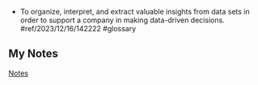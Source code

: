 - To organize, interpret, and extract valuable insights from data sets in order to support a company in making data-driven decisions. #ref/2023/12/16/142222 #glossary
## My Notes
[Notes](mynotes/data-analytics-notes.md)
